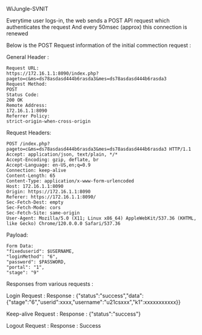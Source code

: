 WiJungle-SVNIT

Everytime user logs-in, the web sends a POST API request which authenticates the request
And every 50msec (approx) this connection is renewed

Below is the POST Request information of the initial commection request :

General Header : 
```
Request URL:
https://172.16.1.1:8090/index.php?pageto=c&ms=ds78asdasd444b6rasda3&mes=ds78asdasd444b6rasda3
Request Method:
POST
Status Code:
200 OK
Remote Address:
172.16.1.1:8090
Referrer Policy:
strict-origin-when-cross-origin
```

Request Headers:
```
POST /index.php?pageto=c&ms=ds78asdasd444b6rasda3&mes=ds78asdasd444b6rasda3 HTTP/1.1
Accept: application/json, text/plain, */*
Accept-Encoding: gzip, deflate, br
Accept-Language: en-US,en;q=0.9
Connection: keep-alive
Content-Length: 65
Content-Type: application/x-www-form-urlencoded
Host: 172.16.1.1:8090
Origin: https://172.16.1.1:8090
Referer: https://172.16.1.1:8090/
Sec-Fetch-Dest: empty
Sec-Fetch-Mode: cors
Sec-Fetch-Site: same-origin
User-Agent: Mozilla/5.0 (X11; Linux x86_64) AppleWebKit/537.36 (KHTML, like Gecko) Chrome/120.0.0.0 Safari/537.36
```

Payload:
```
Form Data:
"fixeduserid": $USERNAME,
"loginMethod": "6",
"password": $PASSWORD,
"portal": "1",
"stage": "9"
```

Responses from various requests :

Login Request : 
Response : {"status":"success","data":{"stage":"6","userid":xxxx,"username":"u21csxxx","k1":xxxxxxxxxxx}}

Keep-alive Request :
Response : {"status":"success"}

Logout Request :
Response : Success

